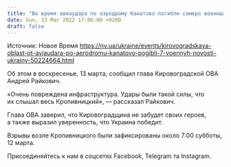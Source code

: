 ```yaml
---
title: "Во время авиаудара по аэродрому Канатово погибли семеро военных — глава Кировоградской ОВА"
date: Sun, 13 Mar 2022 17:06:00 +0200
draft: false
---
```

Источник: Новое Время https://nv.ua/ukraine/events/kirovogradskaya-oblast-ot-aviaudara-po-aerodromu-kanatovo-pogibli-7-voennyh-novosti-ukrainy-50224664.html


Об этом в воскресенье, 13 марта, сообщил глава Кировоградской ОВА Андрей Райкович.

«Очень повреждена инфраструктура. Удары были такой силы, что их слышал весь Кропивницкий», — рассказал Райкович.

Глава ОВА заверил, что Кировоградщина не забудет своих героев, а также выразил уверенность, что Украина победит.

Взрывы возле Кропивницкого были зафиксированы около 7:00 субботы, 12 марта.

Присоединяйтесь к нам в соцсетях Facebook, Telegram та Instagram.
